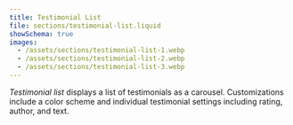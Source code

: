 ```yaml
---
title: Testimonial List
file: sections/testimonial-list.liquid
showSchema: true
images:
  - /assets/sections/testimonial-list-1.webp
  - /assets/sections/testimonial-list-2.webp
  - /assets/sections/testimonial-list-3.webp
---
```


_Testimonial list_ displays a list of testimonials as a carousel. Customizations include a color scheme and individual testimonial settings including rating, author, and text.
